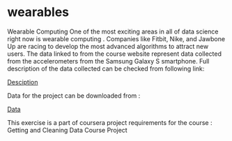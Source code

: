 # wearables
Wearable Computing
One of the most exciting areas in all of data science right now is wearable computing . Companies like Fitbit, Nike, and Jawbone Up are racing to develop the most advanced algorithms to attract new users. The data linked to from the course website represent data collected from the accelerometers from the Samsung Galaxy S smartphone. 
Full description of the data collected can be checked from following link:

[Desciption](http://archive.ics.uci.edu/ml/datasets/Human+Activity+Recognition+Using+Smartphones)

Data for the project can be downloaded from :

[Data](https://d396qusza40orc.cloudfront.net/getdata%2Fprojectfiles%2FUCI%20HAR%20Dataset.zip)

This exercise is a part of coursera project requirements for the course : Getting and Cleaning Data Course Project

